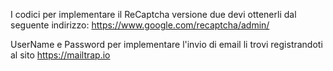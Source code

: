 I codici per implementare il ReCaptcha versione due devi ottenerli dal seguente indirizzo: https://www.google.com/recaptcha/admin/

UserName e Password per implementare l'invio di email li trovi registrandoti al sito https://mailtrap.io
